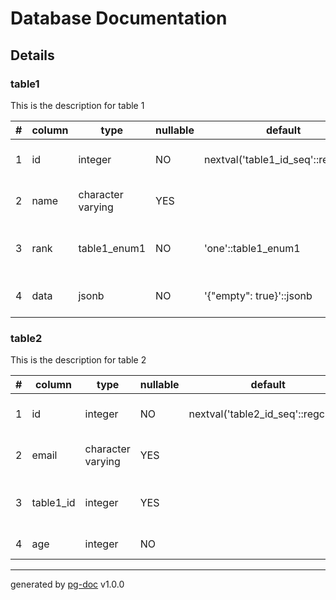 # Database Documentation
## Details 
### table1
This is the description for table 1

|# |column|type|nullable|default|constraints|description|
|--:|------|----|--------|-------|-----------|-----------|
| 1 | id |  integer | NO | nextval('table1_id_seq'::regclass) | **PK** | This is the id (PK) column |
| 2 | name |  character varying | YES |  |  | This is the name column |
| 3 | rank |  table1_enum1 | NO | 'one'::table1_enum1 |  | An enumerated rank column |
| 4 | data |  jsonb | NO | '{"empty": true}'::jsonb |  | This is a data (json) column |
### table2
This is the description for table 2

|# |column|type|nullable|default|constraints|description|
|--:|------|----|--------|-------|-----------|-----------|
| 1 | id |  integer | NO | nextval('table2_id_seq'::regclass) | **PK** | This is the id (PK) column |
| 2 | email |  character varying | YES |  | **UNIQ** | This is the email column |
| 3 | table1_id |  integer | YES |  | **FK** ([table1.id](#table1)) | This foreign key referencing table 1 |
| 4 | age |  integer | NO |  |  | This is the age column |
---
generated by [pg-doc](https://github.com/echetzakis/pg-doc) v1.0.0
